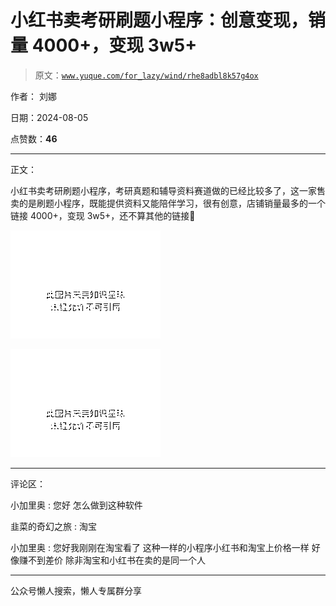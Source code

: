 # 小红书卖考研刷题小程序：创意变现，销量 4000+，变现 3w5+

> 原文：[`www.yuque.com/for_lazy/wind/rhe8adbl8k57g4ox`](https://www.yuque.com/for_lazy/wind/rhe8adbl8k57g4ox)

作者： 刘娜

日期：2024-08-05

点赞数：**46**

* * *

正文：

小红书卖考研刷题小程序，考研真题和辅导资料赛道做的已经比较多了，这一家售卖的是刷题小程序，既能提供资料又能陪伴学习，很有创意，店铺销量最多的一个链接 4000+，变现 3w5+，还不算其他的链接🔗

![](img/a6a5289c907f2d0110124df4fc2834a1.png "None")

![](img/b3ad4ea25e72c43be86b77f067466a02.png "None")

* * *

评论区：

小加里奥 : 您好 怎么做到这种软件

韭菜的奇幻之旅 : 淘宝

小加里奥 : 您好我刚刚在淘宝看了 这种一样的小程序小红书和淘宝上价格一样 好像赚不到差价 除非淘宝和小红书在卖的是同一个人

* * *

公众号懒人搜索，懒人专属群分享